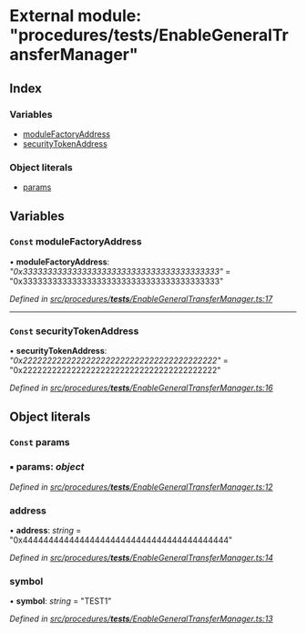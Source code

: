 # External module: "procedures/**tests**/EnableGeneralTransferManager"

## Index

### Variables

- [moduleFactoryAddress](_procedures___tests___enablegeneraltransfermanager_.md#const-modulefactoryaddress)
- [securityTokenAddress](_procedures___tests___enablegeneraltransfermanager_.md#const-securitytokenaddress)

### Object literals

- [params](_procedures___tests___enablegeneraltransfermanager_.md#const-params)

## Variables

### `Const` moduleFactoryAddress

• **moduleFactoryAddress**: _"0x3333333333333333333333333333333333333333"_ = "0x3333333333333333333333333333333333333333"

_Defined in [src/procedures/**tests**/EnableGeneralTransferManager.ts:17](https://github.com/PolymathNetwork/polymath-sdk/blob/660aba8/src/procedures/__tests__/EnableGeneralTransferManager.ts#L17)_

---

### `Const` securityTokenAddress

• **securityTokenAddress**: _"0x2222222222222222222222222222222222222222"_ = "0x2222222222222222222222222222222222222222"

_Defined in [src/procedures/**tests**/EnableGeneralTransferManager.ts:16](https://github.com/PolymathNetwork/polymath-sdk/blob/660aba8/src/procedures/__tests__/EnableGeneralTransferManager.ts#L16)_

## Object literals

### `Const` params

### ▪ **params**: _object_

_Defined in [src/procedures/**tests**/EnableGeneralTransferManager.ts:12](https://github.com/PolymathNetwork/polymath-sdk/blob/660aba8/src/procedures/__tests__/EnableGeneralTransferManager.ts#L12)_

### address

• **address**: _string_ = "0x4444444444444444444444444444444444444444"

_Defined in [src/procedures/**tests**/EnableGeneralTransferManager.ts:14](https://github.com/PolymathNetwork/polymath-sdk/blob/660aba8/src/procedures/__tests__/EnableGeneralTransferManager.ts#L14)_

### symbol

• **symbol**: _string_ = "TEST1"

_Defined in [src/procedures/**tests**/EnableGeneralTransferManager.ts:13](https://github.com/PolymathNetwork/polymath-sdk/blob/660aba8/src/procedures/__tests__/EnableGeneralTransferManager.ts#L13)_
